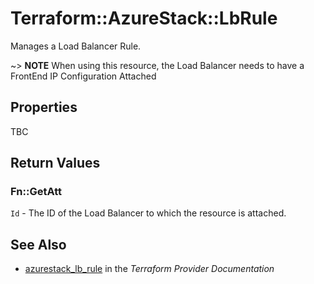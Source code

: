 # Terraform::AzureStack::LbRule

Manages a Load Balancer Rule.

~> **NOTE** When using this resource, the Load Balancer needs to have a FrontEnd IP Configuration Attached

## Properties

TBC

## Return Values

### Fn::GetAtt

`Id` - The ID of the Load Balancer to which the resource is attached.

## See Also

* [azurestack_lb_rule](https://www.terraform.io/docs/providers/azurestack/r/lb_rule.html) in the _Terraform Provider Documentation_